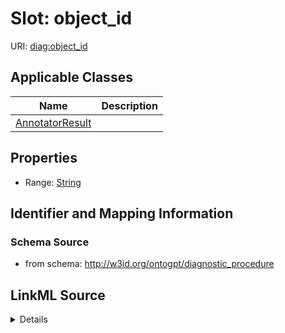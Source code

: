# Slot: object_id

URI: [diag:object_id](http://w3id.org/ontogpt/diagnostic_procedure/object_id)



<!-- no inheritance hierarchy -->




## Applicable Classes

| Name | Description |
| --- | --- |
[AnnotatorResult](AnnotatorResult.md) | 






## Properties

* Range: [String](String.md)







## Identifier and Mapping Information







### Schema Source


* from schema: http://w3id.org/ontogpt/diagnostic_procedure




## LinkML Source

<details>
```yaml
name: object_id
from_schema: http://w3id.org/ontogpt/diagnostic_procedure
rank: 1000
alias: object_id
owner: AnnotatorResult
domain_of:
- AnnotatorResult
range: string

```
</details>